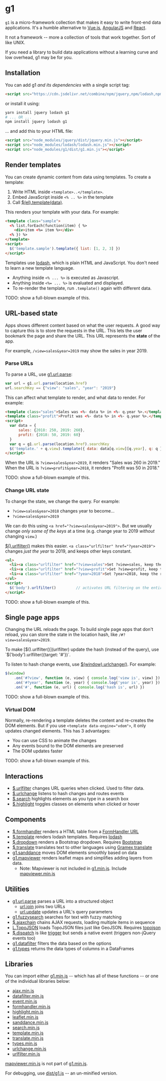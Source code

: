 # g1

`g1` is a micro-framework collection that makes it easy to write front-end data
applications. It's a humble alternative to [Vue.js](https://vuejs.org/),
[AngularJS](https://angularjs.org/) and [React](https://reactjs.org/).

It not a framework -- more a collection of tools that work together. Sort of
like UNIX.

If you need a library to build data applications without a learning curve and
low overhead, g1 may be for you.

## Installation

You can add g1 *and its dependencies* with a single script tag:

```html
<script src="https://cdn.jsdelivr.net/combine/npm/jquery,npm/lodash,npm/g1"></script>
```

or install it using:

```bash
yarn install jquery lodash g1
# ... OR ...
npm install jquery lodash g1
```

... and add this to your HTML file:

```html
<script src="node_modules/jquery/dist/jquery.min.js"></script>
<script src="node_modules/lodash/lodash.min.js"></script>
<script src="node_modules/g1/dist/g1.min.js"></script>
```

## Render templates

You can create dynamic content from data using templates. To create a template:

1. Write HTML inside `<template>..</template>`.
2. Embed JavaScript inside `<% .. %>` in the template
3. Call [$(el).template(data)](template).

This renders your template with your data. For example:

<!-- render:html -->
```html
<template class="sample">
  <% list.forEach(function(item) { %>
    <div>item <%= item %></div>
  <% }) %>
</template>
<script>
  $('template.sample').template({ list: [1, 2, 3] })
</script>
```

Templates use [lodash](https://lodash.com/docs/#template), which is
plain HTML and JavaScript. You don't need to learn a new template language.

- Anything inside `<% ... %>` is executed as Javascript.
- Anything inside `<%= ... %>` is evaluated and displayed.
- To re-render the template, run `.template()` again with different data.

TODO: show a full-blown example of this.


## URL-based state

Apps shows different content based on what the user requests. A good way to
capture this is to store the requests in the URL. This lets the user bookmark
the page and share the URL. This URL represents the **state** of the app.

For example, `/view=sales&year=2019` may show the sales in year 2019.

### Parse URLs

To parse a URL, use [g1.url.parse](url):

```js
var url = g1.url.parse(location.href)
url.searchKey == {"view": "sales", "year": "2019"}
```

This can affect what template to render, and what data to render. For example:

```html
<template class="sales">Sales was <%- data %> in <%- q.year %>.</template>
<template class="profit">Profit was <%- data %> in <%- q.year %>.</template>
<script>
  var data = {
      sales: {2018: 250, 2019: 260},
      profit: {2018: 50, 2019: 60}
  }
  var q = g1.url.parse(location.href).searchKey
  $('template.' + q.view).template({ data: data[q.view][q.year], q: q })
</script>
```

When the URL is `?view=sales&year=2019`, it renders "Sales was 260 in 2019."
When the URL is `?view=profit&year=2018`, it renders "Profit was 50 in 2018."

TODO: show a full-blown example of this.


### Change URL state

To change the state, we change the query. For example:

- `?view=sales&year=2018` changes year to become...
- `?view=sales&year=2019`

We can do this using `<a href="?view=sales&year=2019">`. But we usually change
*only some of the keys* at a time (e.g. change year to 2019 *without* changing
`view`.)

[$().urlfilter()](urlfilter) makes this easier.
`<a class="urlfilter" href="?year=2019">` changes *just the year* to 2019, and
keeps other keys constant.

<!-- render:html -->
```html
<ul>
  <li><a class="urlfilter" href="?view=sales">Set ?view=sales, keep the rest</a></li>
  <li><a class="urlfilter" href="?view=profit">Set ?view=profit, keep the rest</a></li>
  <li><a class="urlfilter" href="?year=2018">Set ?year=2018, keep the rest</a></li>
</ul>
<script>
  $('body').urlfilter()         // activates URL filtering on the entire page
</script>
```

TODO: show a full-blown example of this.


## Single page apps

Changing the URL reloads the page. To build single page apps that don't reload,
you can store the state in the location hash, like `/#?view=sales&year=2019`.

To make [$().urlfilter()](urlfilter) update the hash (instead of the query),
use `$('body').urlfilter({target: '#'})`.

To listen to hash change events, use [$(window).urlchange()](urlchange).
For example:

```js
$(window)
    .on('#?view', function (e, view) { console.log('view is', view) })
    .on('#?year', function (e, year) { console.log('year is', year) })
    .on('#', function (e, url) { console.log('hash is', url) })
```

TODO: show a full-blown example of this.


### Virtual DOM

Normally, re-rendering a template deletes the content and re-creates the DOM
elements. But if you use `<template data-engine="vdom">`, it only updates
changed elements. This has 3 advantages:

- You can use CSS to animate the changes
- Any events bound to the DOM elements are preserved
- The DOM updates faster

TODO: show a full-blown example of this.


## Interactions

- [$.urlfilter](urlfilter) changes URL queries when clicked. Used to filter data.
- [$.urlchange](urlchange) listens to hash changes and routes events
- [$.search](search) highlights elements as you type in a search box
- [$.highlight](highlight) toggles classes on elements when clicked or hover

## Components

- [$.formhandler](formhandler) renders a HTML table from a [FormHandler URL](https://learn.gramener.com/guide/formhandler/)
- [$.template](template) renders lodash templates. Requires [lodash](https://lodash.com/)
- [$.dropdown](dropdown) renders a Bootstrap dropdown. Requires [Bootstrap](https://getbootstrap.com/docs/4.2/)
- [$.translate](translate) translates text to other languages using [Gramex translate](https://learn.gramener.com/guide/translate/)
- [g1.sanddance](sanddance) moves DOM elements smoothly based on data
- [g1.mapviewer](mapviewer) renders leaflet maps and simplifies adding layers from data.
    - Note: Mapviewer is not included in [g1.min.js](../ui/g1/dist/g1.min.js). Include [mapviewer.min.js](../ui/g1/dist/mapviewer.min.js)

## Utilities

- [g1.url.parse](url) parses a URL into a structured object
  - [url.join](url#urljoin) joins two URLs
  - [url.update](url#urlupdate) updates a URL's query parameters
- [g1.fuzzysearch](fuzzysearch) searches for text with fuzzy matching
- [$.ajaxchain](ajaxchain) chains AJAX requests, loading multiple items in sequence
- [L.TopoJSON](topojson) loads TopoJSON files just like GeoJSON. Requires [topojson](https://github.com/topojson/topojson)
- [$.dispatch](dispatch) is like [trigger](https://api.jquery.com/trigger/) but sends a native event (triggers non-jQuery events too)
- [g1.datafilter](datafilter) filters the data based on the options
- [g1.types](types) returns the data types of columns in a DataFrames

## Libraries

You can import either [g1.min.js](../ui/g1/dist/g1.min.js) -- which has all of these functions --
or one of the individual libraries below:

- [ajax.min.js](../ui/g1/dist/ajax.min.js)
- [datafilter.min.js](../ui/g1/dist/datafilter.min.js)
- [event.min.js](../ui/g1/dist/event.min.js)
- [formhandler.min.js](../ui/g1/dist/formhandler.min.js)
- [highlight.min.js](../ui/g1/dist/highlight.min.js)
- [leaflet.min.js](../ui/g1/dist/leaflet.min.js)
- [sanddance.min.js](../ui/g1/dist/sanddance.min.js)
- [search.min.js](../ui/g1/dist/search.min.js)
- [template.min.js](../ui/g1/dist/template.min.js)
- [translate.min.js](../ui/g1/dist/translate.min.js)
- [types.min.js](../ui/g1/dist/types.min.js)
- [urlchange.min.js](../ui/g1/dist/urlchange.min.js)
- [urlfilter.min.js](../ui/g1/dist/urlfilter.min.js)

[mapviewer.min.js](../ui/g1/dist/mapviewer.min.js) is not part of [g1.min.js](../ui/g1/dist/g1.min.js).

For debugging, use [dist/g1.js](../ui/g1/dist/g1.js) -- an un-minified version.
